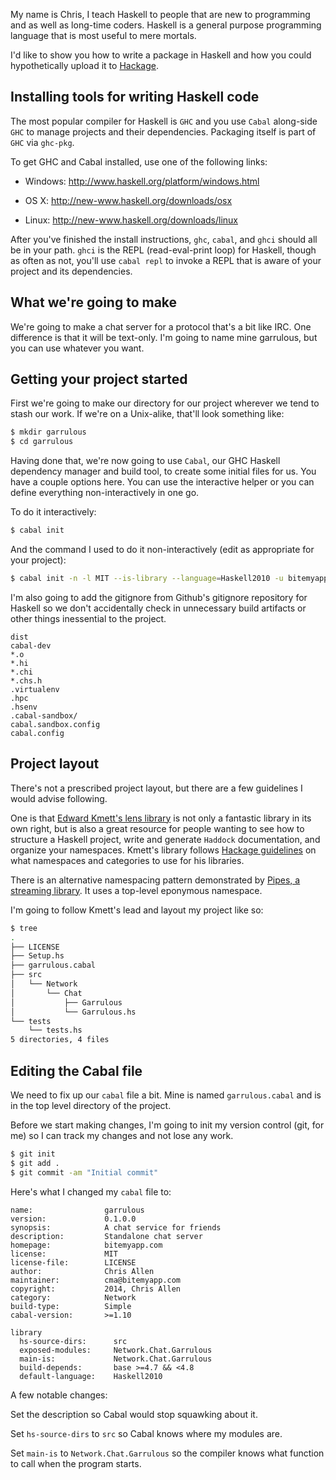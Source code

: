 My name is Chris, I teach Haskell to people that are new to programming and as well as long-time coders. Haskell is a general purpose programming language that is most useful to mere mortals.

I'd like to show you how to write a package in Haskell and how you could hypothetically upload it to [Hackage](hackage.haskell.org).


## Installing tools for writing Haskell code

The most popular compiler for Haskell is `GHC` and you use `Cabal` along-side `GHC` to manage projects and their dependencies. Packaging itself is part of `GHC` via `ghc-pkg`.

To get GHC and Cabal installed, use one of the following links:

* Windows: http://www.haskell.org/platform/windows.html

* OS X: http://new-www.haskell.org/downloads/osx

* Linux: http://new-www.haskell.org/downloads/linux

After you've finished the install instructions, `ghc`, `cabal`, and `ghci` should all be in your path. `ghci` is the REPL (read-eval-print loop) for Haskell, though as often as not, you'll use `cabal repl` to invoke a REPL that is aware of your project and its dependencies.


## What we're going to make

We're going to make a chat server for a protocol that's a bit like IRC. One difference is that it will be text-only. I'm going to name mine garrulous, but you can use whatever you want.


## Getting your project started

First we're going to make our directory for our project wherever we tend to stash our work. If we're on a Unix-alike, that'll look something like:

```bash
$ mkdir garrulous
$ cd garrulous
```

Having done that, we're now going to use `Cabal`, our GHC Haskell dependency manager and build tool, to create some initial files for us. You have a couple options here. You can use the interactive helper or you can define everything non-interactively in one go.

To do it interactively:

```bash
$ cabal init
```

And the command I used to do it non-interactively (edit as appropriate for your project):

```bash
$ cabal init -n -l MIT --is-library --language=Haskell2010 -u bitemyapp.com -a 'Chris Allen' -c Network -s 'A chat service for friends' -p garrulous
```

I'm also going to add the gitignore from Github's gitignore repository for Haskell so we don't accidentally check in unnecessary build artifacts or other things inessential to the project.

```
dist
cabal-dev
*.o
*.hi
*.chi
*.chs.h
.virtualenv
.hpc
.hsenv
.cabal-sandbox/
cabal.sandbox.config
cabal.config
```

## Project layout

There's not a prescribed project layout, but there are a few guidelines I would advise following.

One is that [Edward Kmett's lens library](https://github.com/ekmett/lens) is not only a fantastic library in its own right, but is also a great resource for people wanting to see how to structure a Haskell project, write and generate `Haddock` documentation, and organize your namespaces. Kmett's library follows [Hackage guidelines](http://hackage.haskell.org/packages/) on what namespaces and categories to use for his libraries.

There is an alternative namespacing pattern demonstrated by [Pipes, a streaming library](http://hackage.haskell.org/package/pipes). It uses a top-level eponymous namespace.

I'm going to follow Kmett's lead and layout my project like so:

```bash
$ tree
.
├── LICENSE
├── Setup.hs
├── garrulous.cabal
├── src
│   └── Network
│       └── Chat
│           ├── Garrulous
│           └── Garrulous.hs
└── tests
    └── tests.hs
5 directories, 4 files
```

## Editing the Cabal file

We need to fix up our `cabal` file a bit. Mine is named `garrulous.cabal` and is in the top level directory of the project.

Before we start making changes, I'm going to init my version control (git, for me) so I can track my changes and not lose any work.

```bash
$ git init
$ git add .
$ git commit -am "Initial commit"
```

Here's what I changed my `cabal` file to:

```
name:                garrulous
version:             0.1.0.0
synopsis:            A chat service for friends
description:         Standalone chat server
homepage:            bitemyapp.com
license:             MIT
license-file:        LICENSE
author:              Chris Allen
maintainer:          cma@bitemyapp.com
copyright:           2014, Chris Allen
category:            Network
build-type:          Simple
cabal-version:       >=1.10

library
  hs-source-dirs:      src
  exposed-modules:     Network.Chat.Garrulous
  main-is:             Network.Chat.Garrulous
  build-depends:       base >=4.7 && <4.8
  default-language:    Haskell2010
```

A few notable changes:

Set the description so Cabal would stop squawking about it.

Set `hs-source-dirs` to `src` so Cabal knows where my modules are.

Set `main-is` to `Network.Chat.Garrulous` so the compiler knows what function to call when the program starts.
